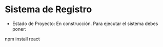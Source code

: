 <h1> Sistema de Registro</h1>

- Estado de Proyecto: En construcción.
Para ejecutar el sistema debes poner:

npm install react

